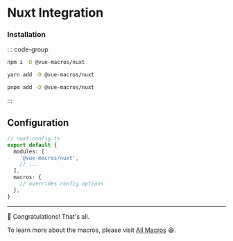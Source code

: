 # <div i-logos:nuxt-icon inline-block /> Nuxt Integration <PackageVersion name="@vue-macros/nuxt" />

### Installation

::: code-group

```bash [npm]
npm i -D @vue-macros/nuxt
```

```bash [yarn]
yarn add -D @vue-macros/nuxt
```

```bash [pnpm]
pnpm add -D @vue-macros/nuxt
```

:::

## Configuration

```ts
// nuxt.config.ts
export default {
  modules: [
    '@vue-macros/nuxt',
    // ...
  ],
  macros: {
    // overrides config options
  },
}
```

---

:tada: Congratulations! That's all.

To learn more about the macros, please visit [All Macros](/macros/) :laughing:.
